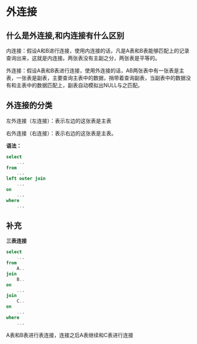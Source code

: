 # 外连接

## 什么是外连接,和内连接有什么区别

内连接：假设A和B进行连接，使用内连接的话，凡是A表和B表能够匹配上的记录查询出来，这就是内连接。两张表没有主副之分，两张表是平等的。

外连接：假设A表和B表进行连接，使用外连接的话，AB两张表中有一张表是主表，一张表是副表，主要查询主表中的数据，捎带着查询副表，当副表中的数据没有和主表中的数据匹配上，副表自动模拟出NULL与之匹配。

## 外连接的分类

左外连接（左连接）：表示左边的这张表是主表

右外连接（右连接）：表示右边的这张表是主表。

**语法：**

```sql
select 
	...
from 
	...
left outer join
	...
on 
	...
where 
	...
```

## 补充

**三表连接**

```sql
select 
	...
from 
	A..
join
	B..
on
	...
join 
	C..
on
	...
where 
	...
```

A表和B表进行表连接，连接之后A表继续和C表进行连接

